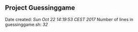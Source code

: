 ## Project Guessinggame
Date created: *Sun Oct 22 14:19:53 CEST 2017*
Number of lines in guessinggame.sh: *32*
